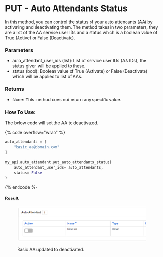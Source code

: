 # PUT - Auto Attendants Status

In this method, you can control the status of your auto attendants (AA) by activating and deactivating them. The method takes in two parameters, they are a list of the AA service user IDs and a status which is a boolean value of True (Active) or False (Deactivate).

### Parameters&#x20;

* auto\_attendant\_user\_ids (list): List of service user IDs (AA IDs), the status given will be applied to these.
* status (bool): Boolean value of True (Activate) or False (Deactivate) which will be applied to list of AAs.

### Returns

* None: This method does not return any specific value.

### How To Use:

The below code will set the AA to deactivated.

{% code overflow="wrap" %}
```python
auto_attendants = [
    "basic_aa@domain.com"
]

my_api.auto_attendant.put_auto_attendants_status(
    auto_attendant_user_ids= auto_attendants,
    status= False
)
```
{% endcode %}

#### Result:

<figure><img src="../../../.gitbook/assets/image.png" alt=""><figcaption><p>Basic AA updated to deactivated.</p></figcaption></figure>

